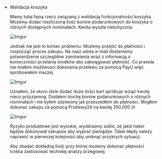 * Walidacja koszyka 

    Mamy tutaj fajną rzecz związaną z walidacją funkcjonalności koszyka. Możemy dodać niezliczoną ilość bonów podarunkowych do koszyka o różnych dostępnych nominałach. Kwota wyszła niebotyczna.

    ![Imgur](https://i.imgur.com/DBcjhaK.png)

    Jednak nie jest to koniec problemu. Możemy przejść do płatności i rozpocząć proces zakupu. Na nasz adres e-mail dostaniemy potwierdzenie szczegółów zamówienia wraz z informacją o konieczności przelania środków aby zaksięgować płatność. Co prawda nie miałem możliwosci dokonania przelewu za pomocą PayU więc spróbowałem inaczej.

    ![Imgur](https://i.imgur.com/OJNOUam.png)

    Uznałem, że skoro idzie dodać duże ilości kart spróbuje wziąć kwotę nieco przyziemną. Dodałem trochę bonów podarunkowych o różnych nominałach i nie byłem zdziwiony jak przeszedłem do płatności. Mogłem dokonać zakupu za pomocą Przelewy24 na kwotę 350.000 zł

    ![Imgur](https://i.imgur.com/NnFgN8S.png)

    Ryzyko produktowe jest wysokie, wyobraśmy sobie, że jakiś haker będzie dokonywał zakupów aby wyprać pieniądze. Takie błędy należy naprawić w pierwszej kolejności aby uniknąć przykrych sytuacji.

    Aby zbadać dokładną ilość przy której możemy dokonać płatności trzeba zastosować technikę analizy brzegowej.

